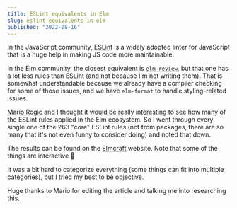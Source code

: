 ```yaml
---
title: ESLint equivalents in Elm
slug: eslint-equivalents-in-elm
published: "2022-08-16"
---
```


In the JavaScript community, [ESLint](https://eslint.org/) is a widely adopted linter for JavaScript that is a huge help in making JS code more maintainable.

In the Elm community, the closest equivalent is [`elm-review`](https://package.elm-lang.org/packages/jfmengels/elm-review/latest/), but that one has a lot less rules than ESLint (and not because I'm not writing them). That is somewhat understandable because we already have a compiler checking for some of those issues, and we have `elm-format` to handle styling-related issues.

[Mario Rogic](https://twitter.com/realmario) and I thought it would be really interesting to see how many of the ESLint rules applied in the Elm ecosystem. So I went through every single one of the 263 "core" ESLint rules (not from packages, there are so many that it's not even funny to consider doing) and noted that down.

The results can be found on the [Elmcraft](https://elmcraft.org/compare/javascript/eslint/) website. Note that some of the things are interactive 🙂

It was a bit hard to categorize everything (some things can fit into multiple categories), but I tried my best to be objective.

Huge thanks to Mario for editing the article and talking me into researching this.
